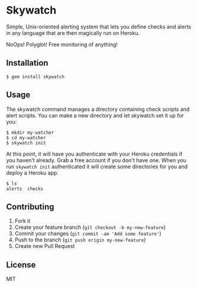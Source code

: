 # Skywatch

Simple, Unix-oriented alerting system that lets you define checks and
alerts in any language that are then magically run on Heroku.

NoOps! Polyglot! Free monitoring of anything!

## Installation

    $ gem install skywatch

## Usage

The skywatch command manages a directory containing check scripts and
alert scripts. You can make a new directory and let skywatch set it up
for you:

    $ mkdir my-watcher
    $ cd my-watcher
    $ skywatch init

At this point, it will have you authenticate with your Heroku
credentials if you haven't already. Grab a free account if you don't
have one. When you run `skywatch init` authenticated it will create some
directories for you and deploy a Heroku app.

    $ ls
    alerts  checks


## Contributing

1. Fork it
2. Create your feature branch (`git checkout -b my-new-feature`)
3. Commit your changes (`git commit -am 'Add some feature'`)
4. Push to the branch (`git push origin my-new-feature`)
5. Create new Pull Request

## License

MIT
